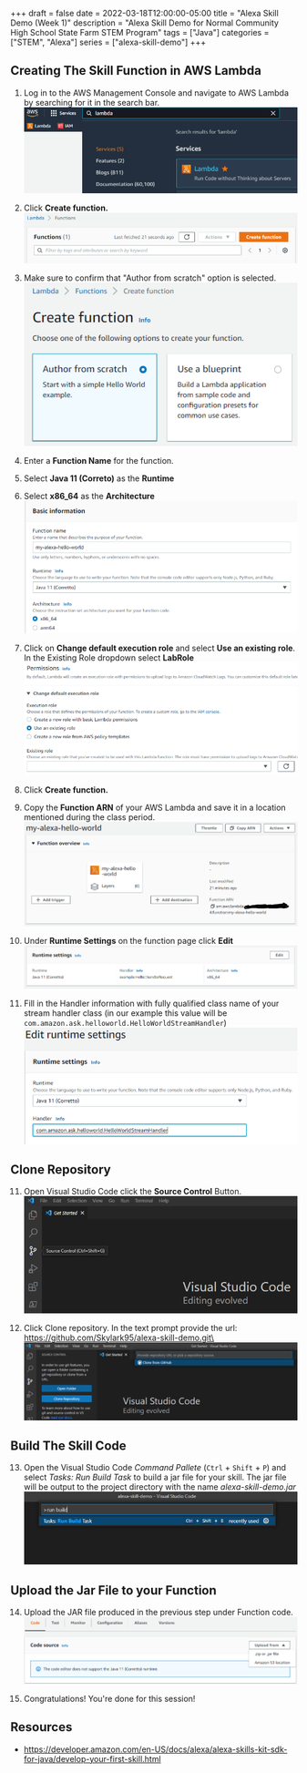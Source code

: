 +++ 
draft = false
date = 2022-03-18T12:00:00-05:00
title = "Alexa Skill Demo (Week 1)"
description = "Alexa Skill Demo for Normal Community High School State Farm STEM Program"
tags = ["Java"]
categories = ["STEM", "Alexa"]
series = ["alexa-skill-demo"]
+++

## Creating The Skill Function in AWS Lambda
1. Log in to the AWS Management Console and navigate to AWS Lambda by searching for it in the search bar.\
![lambda](https://raw.githubusercontent.com/Skylark95/alexa-skill-demo/main/img/lambda.png)

2. Click **Create function.**\
![create function](https://raw.githubusercontent.com/Skylark95/alexa-skill-demo/main/img/create_function.png)

3. Make sure to confirm that "Author from scratch" option is selected.\
![author from scratch](https://raw.githubusercontent.com/Skylark95/alexa-skill-demo/main/img/author_from_scratch.png)

4. Enter a **Function Name** for the function.
5. Select **Java 11 (Correto)** as the **Runtime**
6. Select **x86_64** as the **Architecture**\
![function page](https://raw.githubusercontent.com/Skylark95/alexa-skill-demo/main/img/function_page.png)

7. Click on **Change default execution role** and select **Use an existing role**. In the Existing Role dropdown select **LabRole**\
![select role](https://raw.githubusercontent.com/Skylark95/alexa-skill-demo/main/img/select_role.png)

8. Click **Create function.**

9. Copy the **Function ARN** of your AWS Lambda and save it in a location mentioned during the class period.\
![copy arn](https://raw.githubusercontent.com/Skylark95/alexa-skill-demo/main/img/copy_arn.png)

10. Under **Runtime Settings** on the function page click **Edit**\
![edit runtime](https://raw.githubusercontent.com/Skylark95/alexa-skill-demo/main/img/edit_runtime.png)
10. Fill in the Handler information with fully qualified class name of your stream handler class (in our example this value will be `com.amazon.ask.helloworld.HelloWorldStreamHandler`)\
![runtime settings](https://raw.githubusercontent.com/Skylark95/alexa-skill-demo/main/img/runtime_settings.png)

## Clone Repository
11. Open Visual Studio Code click the **Source Control** Button.\
![source control button](https://raw.githubusercontent.com/Skylark95/alexa-skill-demo/main/img/source_control.png)

12. Click Clone repository. In the text prompt provide the url: https://github.com/Skylark95/alexa-skill-demo.git\
![clone repository](https://raw.githubusercontent.com/Skylark95/alexa-skill-demo/main/img/clone_repository.png)

## Build The Skill Code
13. Open the Visual Studio Code _Command Pallete_ (`Ctrl` + `Shift` + `P`) and select _Tasks: Run Build Task_ to build a jar file for your skill. The jar file will be output to the project directory with the name _alexa-skill-demo.jar_\
![run build task](https://raw.githubusercontent.com/Skylark95/alexa-skill-demo/main/img/run_build_task.png)

## Upload the Jar File to your Function
14. Upload the JAR file produced in the previous step under Function code.\
![upload jar](https://raw.githubusercontent.com/Skylark95/alexa-skill-demo/main/img/upload_jar.png)

17. Congratulations! You're done for this session!

## Resources
- https://developer.amazon.com/en-US/docs/alexa/alexa-skills-kit-sdk-for-java/develop-your-first-skill.html